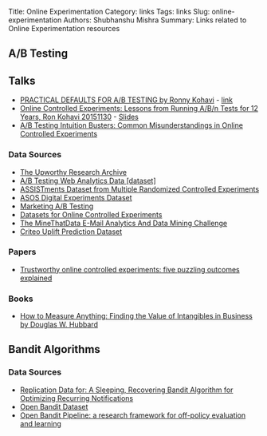 Title: Online Experimentation
Category: links
Tags: links
Slug: online-experimentation
Authors: Shubhanshu Mishra
Summary: Links related to Online Experimentation resources


## A/B Testing

## Talks

* [PRACTICAL DEFAULTS FOR A/B TESTING by Ronny Kohavi](https://drive.google.com/file/d/18jukd0M4PgHpBKC_uDFQREMyIYSS3qiL/view) - [link](https://conversionhotel.com/session/keynote-2022-practical-defaults-for-abtesting/)
* [Online Controlled Experiments: Lessons from Running A/B/n Tests for 12 Years, Ron Kohavi 20151130](https://www.youtube.com/watch?v=qtboCGd_hTA) - [Slides](https://exp-platform.com/kdd2015keynotekohavi/)
* [A/B Testing Intuition Busters: Common Misunderstandings in Online Controlled Experiments](https://exp-platform.com/abtestingintuitionbusters/)

### Data Sources
* [The Upworthy Research Archive](https://osf.io/jd64p/)
* [A/B Testing Web Analytics Data [dataset]](https://scholarworks.montana.edu/xmlui/handle/1/3507)
* [ASSISTments Dataset from Multiple Randomized Controlled Experiments](https://sites.google.com/site/las2016data/data/thison?authuser=0)
* [ASOS Digital Experiments Dataset](https://osf.io/64jsb/)
* [Marketing A/B Testing](https://www.kaggle.com/datasets/faviovaz/marketing-ab-testing)
* [Datasets for Online Controlled Experiments](https://arxiv.org/abs/2111.10198)
* [The MineThatData E-Mail Analytics And Data Mining Challenge](https://blog.minethatdata.com/2008/03/minethatdata-e-mail-analytics-and-data.html)
* [Criteo Uplift Prediction Dataset](https://ailab.criteo.com/criteo-uplift-prediction-dataset/)

### Papers

* [Trustworthy online controlled experiments: five puzzling outcomes explained](https://dl.acm.org/doi/10.1145/2339530.2339653)

### Books

* [How to Measure Anything: Finding the Value of Intangibles in Business by Douglas W. Hubbard](https://www.amazon.com/How-Measure-Anything-Intangibles-Business/dp/1118539273)

## Bandit Algorithms

### Data Sources
* [Replication Data for: A Sleeping, Recovering Bandit Algorithm for Optimizing Recurring Notifications](https://dataverse.harvard.edu/dataset.xhtml?persistentId=doi:10.7910/DVN/23ZWVI)
* [Open Bandit Dataset](https://research.zozo.com/data.html)
* [Open Bandit Pipeline: a research framework for off-policy evaluation and learning](https://github.com/st-tech/zr-obp)